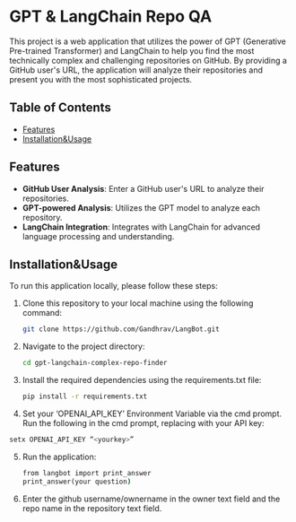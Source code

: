 # GPT & LangChain Repo QA

This project is a web application that utilizes the power of GPT (Generative Pre-trained Transformer) and LangChain to help you find the most technically complex and challenging repositories on GitHub. By providing a GitHub user's URL, the application will analyze their repositories and present you with the most sophisticated projects.

## Table of Contents
- [Features](#features)
- [Installation&Usage](#installation&usage)

## Features

- **GitHub User Analysis**: Enter a GitHub user's URL to analyze their repositories.
- **GPT-powered Analysis**: Utilizes the GPT model to analyze each repository.
- **LangChain Integration**: Integrates with LangChain for advanced language processing and understanding.

## Installation&Usage

To run this application locally, please follow these steps:

1. Clone this repository to your local machine using the following command:
   ```bash
   git clone https://github.com/Gandhrav/LangBot.git
   ```

2. Navigate to the project directory:
   ```bash
   cd gpt-langchain-complex-repo-finder
   ```

3. Install the required dependencies using the requirements.txt file:
   ```bash
   pip install -r requirements.txt
   ```

4. Set your ‘OPENAI_API_KEY’ Environment Variable via the cmd prompt. Run the following in the cmd prompt, replacing <yourkey> with your API key:
```bash
setx OPENAI_API_KEY “<yourkey>”
```

5. Run the application:
   ```cmd
   from langbot import print_answer
   print_answer(your question)
   ```
6. Enter the github username/ownername in the owner text field and the repo name in the repository text field. 
